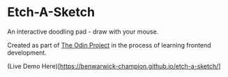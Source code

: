 # Etch-A-Sketch

An interactive doodling pad - draw with your mouse.

Created as part of [The Odin Project](https://www.theodinproject.com) in the process of learning frontend development.

(Live Demo Here)[https://benwarwick-champion.github.io/etch-a-sketch/]